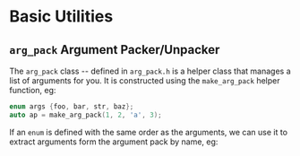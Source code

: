 # Basic Utilities


## `arg_pack` Argument Packer/Unpacker

The `arg_pack` class -- defined in `arg_pack.h` is a helper class that manages
a list of arguments for you. It is constructed using the `make_arg_pack` helper
function, eg:
```c++
enum args {foo, bar, str, baz};
auto ap = make_arg_pack(1, 2, 'a', 3);
```
If an `enum` is defined with the same order as the arguments, we can use it to
extract arguments form the argument pack by name, eg:
```c++

```
